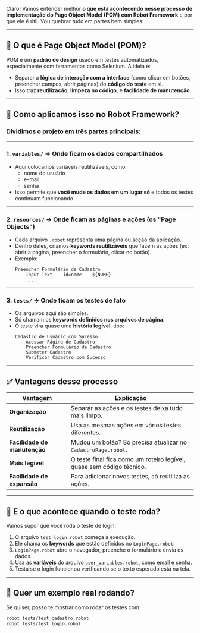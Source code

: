 Claro! Vamos entender melhor **o que está acontecendo nesse processo de implementação do Page Object Model (POM) com Robot Framework** e por que ele é útil. Vou quebrar tudo em partes bem simples:

---

## 🧠 **O que é Page Object Model (POM)?**

POM é um **padrão de design** usado em testes automatizados, especialmente com ferramentas como Selenium. A ideia é:

- Separar a **lógica de interação com a interface** (como clicar em botões, preencher campos, abrir páginas) do **código do teste** em si.
- Isso traz **reutilização**, **limpeza no código**, e **facilidade de manutenção**.

---

## 🧱 **Como aplicamos isso no Robot Framework?**

### Dividimos o projeto em três partes principais:

---

### 1. **`variables/`** → Onde ficam os dados compartilhados

- Aqui colocamos variáveis reutilizáveis, como:
  - nome do usuário
  - e-mail
  - senha
- Isso permite que **você mude os dados em um lugar só** e todos os testes continuam funcionando.

---

### 2. **`resources/`** → Onde ficam as **páginas e ações** (os "Page Objects")

- Cada arquivo `.robot` representa uma página ou seção da aplicação.
- Dentro deles, criamos **keywords reutilizáveis** que fazem as ações (ex: abrir a página, preencher o formulário, clicar no botão).
- Exemplo:
  ```robot
  Preencher Formulário de Cadastro
      Input Text    id=nome    ${NOME}
      ...
  ```

---

### 3. **`tests/`** → Onde ficam os testes de fato

- Os arquivos aqui são simples.
- Só chamam os **keywords definidos nos arquivos de página**.
- O teste vira quase uma **história legível**, tipo:
  ```robot
  Cadastro de Usuário com Sucesso
      Acessar Página de Cadastro
      Preencher Formulário de Cadastro
      Submeter Cadastro
      Verificar Cadastro com Sucesso
  ```

---

## ✅ Vantagens desse processo

| Vantagem                         | Explicação |
|----------------------------------|------------|
| **Organização**                  | Separar as ações e os testes deixa tudo mais limpo. |
| **Reutilização**                 | Usa as mesmas ações em vários testes diferentes. |
| **Facilidade de manutenção**     | Mudou um botão? Só precisa atualizar no `CadastroPage.robot`. |
| **Mais legível**                 | O teste final fica como um roteiro legível, quase sem código técnico. |
| **Facilidade de expansão**       | Para adicionar novos testes, só reutiliza as ações. |

---

## 🔄 E o que acontece quando o teste roda?

Vamos supor que você roda o teste de login:

1. O arquivo `test_login.robot` começa a execução.
2. Ele chama os **keywords** que estão definidos no `LoginPage.robot`.
3. `LoginPage.robot` abre o navegador, preenche o formulário e envia os dados.
4. Usa as **variáveis** do arquivo `user_variables.robot`, como email e senha.
5. Testa se o login funcionou verificando se o texto esperado está na tela.

---

## 💬 Quer um exemplo real rodando?

Se quiser, posso te mostrar como rodar os testes com:

```bash
robot tests/test_cadastro.robot
robot tests/test_login.robot
```